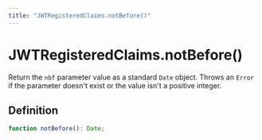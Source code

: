 ```yaml
---
title: "JWTRegisteredClaims.notBefore()"
---
```


# JWTRegisteredClaims.notBefore()

Return the `nbf` parameter value as a standard `Date` object. Throws an `Error` if the parameter doesn't exist or the value isn't a positive integer.

## Definition

```ts
function notBefore(): Date;
```
